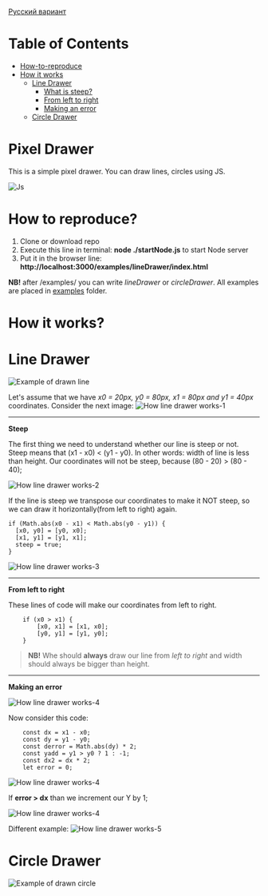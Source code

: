 [Русский вариант](README.Ru.md)

# Table of Contents
- [How-to-reproduce](#how-to-reproduce)
- [How it works](#how-it-works)
  - [Line Drawer](#linedrawer)
    - [What is steep?](#what-is-steep)
    - [From left to right](#left-to-right)
    - [Making an error](#making-an-error)
  - [Circle Drawer](#circledrawer)
  

# Pixel Drawer
This is a simple pixel drawer. You can draw lines, circles using JS.

![Js](readme-Resources/js.jpg)

<a name="how-to-reproduce"></a>
# How to reproduce?
1. Clone or download repo
2. Execute this line in terminal: **node ./startNode.js** to start Node server
3. Put it in the browser line: **http://localhost:3000/examples/lineDrawer/index.html**

**NB!** after /examples/  you can write *lineDrawer* or *circleDrawer*. All examples are placed in [examples](examples/) folder.

<a name="how-it-works"></a>
# How it works?

<a name="linedrawer"></a>
# Line Drawer

![Example of drawn line](readme-Resources/example.gif)

Let's assume that we have *x0 = 20px, y0 = 80px, x1 = 80px and y1 = 40px* coordinates.
Consider the next image:
![How line drawer works-1](readme-Resources/how-linedrawer-works-1.png)

---
<a name="what-is-steep"></a>
**Steep**

The first thing we need to understand whether our line is steep or not. Steep means that (x1 - x0) < (y1 - y0). In other words: width of line is less than height.
Our coordinates will not be steep, because (80 - 20) > (80 - 40);

![How line drawer works-2](readme-Resources/how-linedrawer-works-2.png)

If the line is steep we transpose our coordinates to make it NOT steep, so we can draw it horizontally(from left to right) again.


    if (Math.abs(x0 - x1) < Math.abs(y0 - y1)) {
      [x0, y0] = [y0, x0];
      [x1, y1] = [y1, x1];
      steep = true;
    }

![How line drawer works-3](readme-Resources/how-linedrawer-works-3.png)

---
<a name="left-to-right"></a>
**From left to right**

These lines of code will make our coordinates from left to right.

        if (x0 > x1) {
            [x0, x1] = [x1, x0];
            [y0, y1] = [y1, y0];
        }
        
> **NB!** Whe should **always** draw our line from *left to right* and width should always be bigger than height.

---
<a name="making-an-error"></a>
**Making an error**

![How line drawer works-4](readme-Resources/linedrawer-1.png)

Now consider this code:

        const dx = x1 - x0;
        const dy = y1 - y0;
        const derror = Math.abs(dy) * 2;
        const yadd = y1 > y0 ? 1 : -1;
        const dx2 = dx * 2;
        let error = 0;
        
![How line drawer works-4](readme-Resources/linedrawer-2.png)

If **error > dx** than we increment our Y by 1;

![How line drawer works-4](readme-Resources/linedrawer-3.png)

Different example:
![How line drawer works-5](readme-Resources/linedrawer-4.png)


<a name="circledrawer"></a>
# Circle Drawer

![Example of drawn circle](readme-Resources/circleExample.gif)
